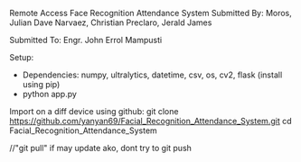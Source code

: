 Remote Access Face Recognition Attendance System
Submitted By:
Moros, Julian Dave
Narvaez, Christian
Preclaro, Jerald James

Submitted To:
Engr. John Errol Mampusti

Setup:
 - Dependencies: numpy, ultralytics, datetime, csv, os, cv2, flask (install using pip)
 - python app.py

Import on a diff device using github:
git clone https://github.com/yanyan69/Facial_Recognition_Attendance_System.git
cd Facial_Recognition_Attendance_System

//"git pull" if may update ako, dont try to git push